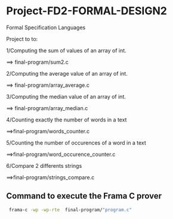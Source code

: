 # Project-FD2-FORMAL-DESIGN2
Formal Specification Languages

Project to to:

1/Computing the sum of values of an array of int.

==> final-program/sum2.c

2/Computing the average value of an array of int.

==> final-program/array_average.c

3/Computing the median value of an array of int.

==> final-program/array_median.c

4/Counting exactly the number of words in a text

==>final-program/words_counter.c

5/Counting the number of occurences of a word in a text

==>final-program/word_occurence_counter.c

6/Compare 2 differents strings

==>final-program/strings_compare.c

## Command to execute the Frama C prover

```bash
 frama-c -wp -wp-rte  final-program/"program.c"
```
